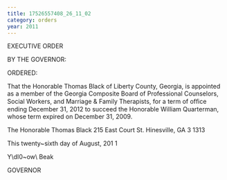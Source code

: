 ```yaml
---
title: 17526557408_26_11_02
category: orders
year: 2011
---
```

 

EXECUTIVE ORDER

BY THE GOVERNOR:

ORDERED:

That the Honorable Thomas Black of Liberty County, Georgia, is
appointed as a member of the Georgia Composite Board of
Professional Counselors, Social Workers, and Marriage & Family
Therapists, for a term of ofﬁce ending December 31, 2012 to
succeed the Honorable William Quarterman, whose term expired
on December 31, 2009.

The Honorable Thomas Black
215 East Court St.
Hinesville, GA 3 1313

This twenty~sixth day of August, 201 1

Y\dI0~ow\ Beak

GOVERNOR

